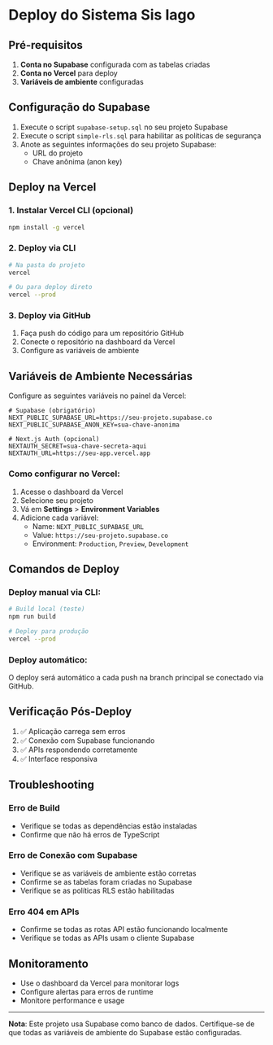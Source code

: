 # Deploy do Sistema Sis Iago

## Pré-requisitos

1. **Conta no Supabase** configurada com as tabelas criadas
2. **Conta no Vercel** para deploy
3. **Variáveis de ambiente** configuradas

## Configuração do Supabase

1. Execute o script `supabase-setup.sql` no seu projeto Supabase
2. Execute o script `simple-rls.sql` para habilitar as políticas de segurança
3. Anote as seguintes informações do seu projeto Supabase:
   - URL do projeto
   - Chave anônima (anon key)

## Deploy na Vercel

### 1. Instalar Vercel CLI (opcional)
```bash
npm install -g vercel
```

### 2. Deploy via CLI
```bash
# Na pasta do projeto
vercel

# Ou para deploy direto
vercel --prod
```

### 3. Deploy via GitHub
1. Faça push do código para um repositório GitHub
2. Conecte o repositório na dashboard da Vercel
3. Configure as variáveis de ambiente

## Variáveis de Ambiente Necessárias

Configure as seguintes variáveis no painel da Vercel:

```env
# Supabase (obrigatório)
NEXT_PUBLIC_SUPABASE_URL=https://seu-projeto.supabase.co
NEXT_PUBLIC_SUPABASE_ANON_KEY=sua-chave-anonima

# Next.js Auth (opcional)
NEXTAUTH_SECRET=sua-chave-secreta-aqui
NEXTAUTH_URL=https://seu-app.vercel.app
```

### Como configurar no Vercel:

1. Acesse o dashboard da Vercel
2. Selecione seu projeto
3. Vá em **Settings** > **Environment Variables**
4. Adicione cada variável:
   - Name: `NEXT_PUBLIC_SUPABASE_URL`
   - Value: `https://seu-projeto.supabase.co`
   - Environment: `Production`, `Preview`, `Development`

## Comandos de Deploy

### Deploy manual via CLI:
```bash
# Build local (teste)
npm run build

# Deploy para produção
vercel --prod
```

### Deploy automático:
O deploy será automático a cada push na branch principal se conectado via GitHub.

## Verificação Pós-Deploy

1. ✅ Aplicação carrega sem erros
2. ✅ Conexão com Supabase funcionando
3. ✅ APIs respondendo corretamente
4. ✅ Interface responsiva

## Troubleshooting

### Erro de Build
- Verifique se todas as dependências estão instaladas
- Confirme que não há erros de TypeScript

### Erro de Conexão com Supabase
- Verifique se as variáveis de ambiente estão corretas
- Confirme se as tabelas foram criadas no Supabase
- Verifique se as políticas RLS estão habilitadas

### Erro 404 em APIs
- Confirme se todas as rotas API estão funcionando localmente
- Verifique se todas as APIs usam o cliente Supabase

## Monitoramento

- Use o dashboard da Vercel para monitorar logs
- Configure alertas para erros de runtime
- Monitore performance e usage

---

**Nota**: Este projeto usa Supabase como banco de dados. Certifique-se de que todas as variáveis de ambiente do Supabase estão configuradas.